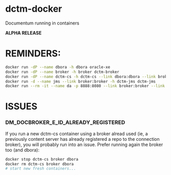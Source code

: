 dctm-docker
===========

Documentum running in containers

**ALPHA RELEASE**

# REMINDERS:

```bash
docker run -dP --name dbora -h dbora oracle-xe  
docker run -dP --name broker -h broker dctm-broker  
docker run -dP --name dctm-cs -h dctm-cs --link dbora:dbora --link broker:broker dctm-cs  
docker run -d --name jms --link broker:broker -h dctm-jms dctm-jms  
docker run --rm -it --name da -p 8888:8080 --link broker:broker --link dctm-cs:dctm-cs dctm-da  
```

# ISSUES

### DM_DOCBROKER_E_ID_ALREADY_REGISTERED  
If you run a new dctm-cs container using a broker alread used (ie, a previously content server has already registered a repo to the connection broker), you will probably run into an issue. Prefer running again the broker too (and dbora):  
```bash
docker stop dctm-cs broker dbora  
docker rm dctm-cs broker dbora  
# start new fresh containers...
```
